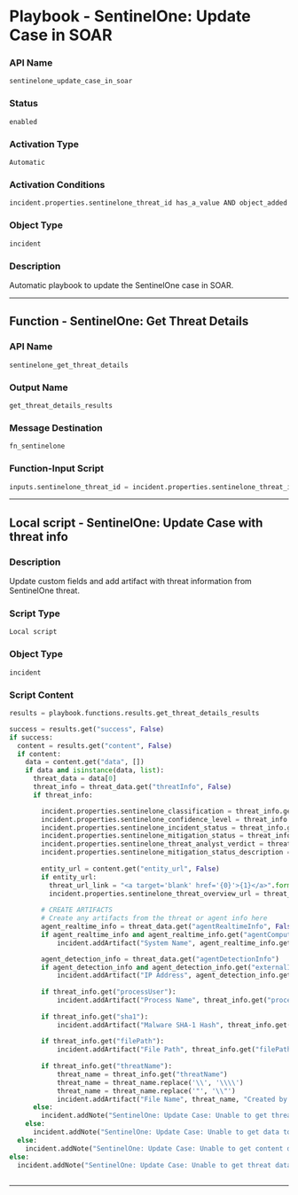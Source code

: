 <!--
    DO NOT MANUALLY EDIT THIS FILE
    THIS FILE IS AUTOMATICALLY GENERATED WITH resilient-sdk codegen
    Generated with resilient-sdk v50.0.151
-->

# Playbook - SentinelOne: Update Case in SOAR

### API Name
`sentinelone_update_case_in_soar`

### Status
`enabled`

### Activation Type
`Automatic`

### Activation Conditions
`incident.properties.sentinelone_threat_id has_a_value AND object_added`

### Object Type
`incident`

### Description
Automatic playbook to update the SentinelOne case in SOAR.


---
## Function - SentinelOne: Get Threat Details

### API Name
`sentinelone_get_threat_details`

### Output Name
`get_threat_details_results`

### Message Destination
`fn_sentinelone`

### Function-Input Script
```python
inputs.sentinelone_threat_id = incident.properties.sentinelone_threat_id
```

---

## Local script - SentinelOne: Update Case with threat info

### Description
Update custom fields and add artifact with threat information from SentinelOne threat.

### Script Type
`Local script`

### Object Type
`incident`

### Script Content
```python
results = playbook.functions.results.get_threat_details_results

success = results.get("success", False)
if success:
  content = results.get("content", False)
  if content:
    data = content.get("data", [])
    if data and isinstance(data, list):
      threat_data = data[0]
      threat_info = threat_data.get("threatInfo", False)
      if threat_info:

        incident.properties.sentinelone_classification = threat_info.get("classification")
        incident.properties.sentinelone_confidence_level = threat_info.get("confidenceLevel")
        incident.properties.sentinelone_incident_status = threat_info.get("incidentStatus")
        incident.properties.sentinelone_mitigation_status = threat_info.get("mitigationStatus")
        incident.properties.sentinelone_threat_analyst_verdict = threat_info.get("analystVerdict")
        incident.properties.sentinelone_mitigation_status_description = threat_info.get("mitigationStatusDescription")
        
        entity_url = content.get("entity_url", False)
        if entity_url:
          threat_url_link = "<a target='blank' href='{0}'>{1}</a>".format(entity_url, threat_info.get("threatId"))
          incident.properties.sentinelone_threat_overview_url = threat_url_link
            
        # CREATE ARTIFACTS
        # Create any artifacts from the threat or agent info here
        agent_realtime_info = threat_data.get("agentRealtimeInfo", False)
        if agent_realtime_info and agent_realtime_info.get("agentComputerName"):
            incident.addArtifact("System Name", agent_realtime_info.get("agentComputerName"), "Created by SentinelOne")

        agent_detection_info = threat_data.get("agentDetectionInfo")
        if agent_detection_info and agent_detection_info.get("externalIp", False):
            incident.addArtifact("IP Address", agent_detection_info.get("externalIp"), "Created by SentinelOne")
            
        if threat_info.get("processUser"):
            incident.addArtifact("Process Name", threat_info.get("processUser"), "Created by SentinelOne")
           
        if threat_info.get("sha1"):
            incident.addArtifact("Malware SHA-1 Hash", threat_info.get("sha1"), "Created by SentinelOne")
            
        if threat_info.get("filePath"):
            incident.addArtifact("File Path", threat_info.get("filePath"), "Created by SentinelOne")
            
        if threat_info.get("threatName"):
            threat_name = threat_info.get("threatName")
            threat_name = threat_name.replace('\\', '\\\\')
            threat_name = threat_name.replace('"', '\\"')
            incident.addArtifact("File Name", threat_name, "Created by SentinelOne")
      else:
        incident.addNote("SentinelOne: Update Case: Unable to get threat info data to update case.")
    else: 
      incident.addNote("SentinelOne: Update Case: Unable to get data to update case.")
  else:
    incident.addNote("SentinelOne: Update Case: Unable to get content data to update case.")
else:
  incident.addNote("SentinelOne: Update Case: Unable to get threat data to update case.")
            
```

---

